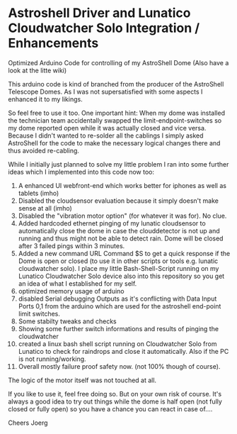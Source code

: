 # Astroshell Driver and Lunatico Cloudwatcher Solo Integration / Enhancements
Optimized Arduino Code for controlling of my AstroShell Dome
(Also have a look at the litte wiki)

This arduino code is kind of branched from the producer of the AstroShell Telescope Domes.
As I was not supersatisfied with some aspects I enhanced it to my likings. 

So feel free to use it too. 
One important hint: When my dome was installed the technician team accidentally swapped 
the limit-endpoint-switches so my dome reported open while it was actually closed and vice versa.
Because I didn't wanted to re-solder all the cablings I simply asked AstroShell for the code to make the necessary logical changes there
and thus avoided re-cabling.

While I initially just planned to solve my little problem I ran into some further ideas which I implemented into this code now too:

1. A enhanced UI webfront-end which works better for iphones as well as tablets (imho)
2. Disabled the cloudsensor evaluation because it simply doesn't make sense at all (imho)
3. Disabled the "vibration motor option" (for whatever it was for). No clue.
4. Added hardcoded ethernet pinging of my lunatic cloudsensor to automatically close the dome in case the clouddetector is not up and running and thus might not be able to detect rain. Dome will be closed after 3 failed pings within 3 minutes.
5. Added a new command URL Command $S to get a quick response if the Dome is open or closed (to use it in other scripts or tools e.g. lunatic cloudwatcher solo). I place my little Bash-Shell-Script running on my Lunatico Cloudwatcher Solo device also into this repository so you get an idea of what I established for my self.
6. optimized memory usage of arduino
7. disabled Serial debugging Outputs as it's conflicting with Data Input Ports 0,1 from the arduino which are used for the astroshell end-point limit switches.
8. Some stabilty tweaks and checks
9. Showing some further switch informations and results of pinging the cloudwatcher
10. created a linux bash shell script running on Cloudwatcher Solo from Lunatico to check for raindrops and close it automatically. Also if the PC is not running/working.
11. Overall mostly failure proof safety now. (not 100% though of course).

The logic of the motor itself was not touched at all.

If you like to use it, feel free doing so. But on your own risk of course.
It's always a good idea to try out things while the dome is half open (not fully closed or fully open) so you have a chance you can react in case of....

Cheers
Joerg
